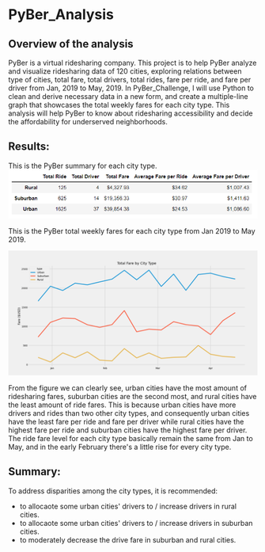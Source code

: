 # PyBer_Analysis

## Overview of the analysis
PyBer is a virtual ridesharing company. This project is to help PyBer analyze and visualize ridesharing data of 120 cities, exploring relations between type of cities, total fare, total drivers, total rides, fare per ride, and fare per driver from Jan, 2019 to May, 2019. In PyBer_Challenge, I will use Python to clean and derive necessary data in a new form, and create a multiple-line graph that showcases the total weekly fares for each city type. This analysis will help PyBer to know about ridesharing accessibility and decide the affordability for underserved neighborhoods.

## Results: 
This is the PyBer summary for each city type.
![The PyBer Summary Based on City Type](https://github.com/ZiwenLyu/PyBer_Analysis/blob/main/analysis/pyber_summary.png)

This is the PyBer total weekly fares for each city type from Jan 2019 to May 2019.

![The Total Weekly Fares for Each City Type](https://github.com/ZiwenLyu/PyBer_Analysis/blob/main/analysis/PyBer_fare_summary.png) 

From the figure we can clearly see, urban cities have the most amount of ridesharing fares, suburban cities are the second most, and rural cities have the least amount of ride fares. This is because urban cities have more drivers and rides than two other city types, and consequently urban cities have the least fare per ride and fare per driver while rural cities have the highest fare per ride and suburban cities have the highest fare per driver. The ride fare level for each city type basically remain the same from Jan to May, and in the early February there's a little rise for every city type. 

## Summary: 
To address disparities among the city types, it is recommended:
- to allocaote some urban cities' drivers to / increase drivers in rural cities.
- to allocaote some urban cities' drivers to / increase drivers in suburban cities.
- to moderately decrease the drive fare in suburban and rural cities.
